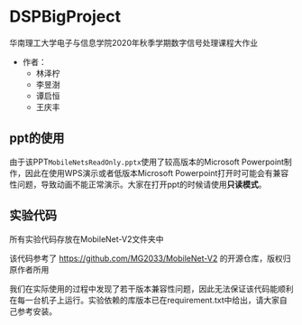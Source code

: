 # DSPBigProject

华南理工大学电子与信息学院2020年秋季学期数字信号处理课程大作业

- 作者：  
  - 林泽柠  
  - 李昱澍  
  - 谭启恒  
  - 王庆丰  

## ppt的使用
由于该PPT`MobileNetsReadOnly.pptx`使用了较高版本的Microsoft Powerpoint制作，因此在使用WPS演示或者低版本Microsoft Powerpoint打开时可能会有兼容性问题，导致动画不能正常演示。大家在打开ppt的时候请使用**只读模式**。

## 实验代码
所有实验代码存放在MobileNet-V2文件夹中

该代码参考了 https://github.com/MG2033/MobileNet-V2 的开源仓库，版权归原作者所用

我们在实际使用的过程中发现了若干版本兼容性问题，因此无法保证该代码能顺利在每一台机子上运行。实验依赖的库版本已在requirement.txt中给出，请大家自己参考安装。
